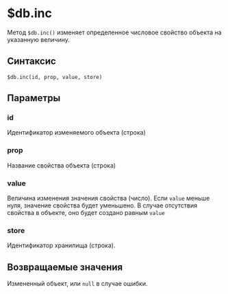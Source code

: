 # $db.inc

Метод `$db.inc()` изменяет определенное числовое свойство объекта на указанную величину.

## Синтаксис

```
$db.inс(id, prop, value, store)
```

## Параметры

### id
Идентификатор изменяемого объекта (строка)

### prop
Название свойства объекта (строка)

### value
Величина изменения значения свойства (число). Если `value` меньше нуля, значение свойства будет уменьшено. В случае отсутствия свойства в объекте, оно будет создано равным `value`

### store
Идентификатор хранилища (строка).

## Возвращаемые значения
Измененный объект, или `null` в случае ошибки.
